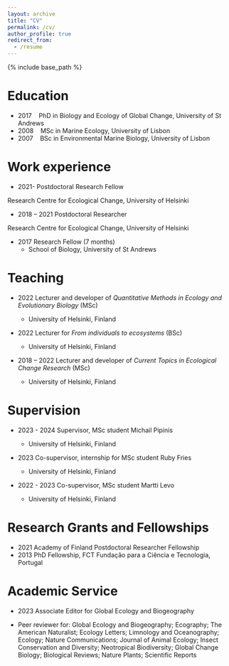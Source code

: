 ```yaml
---
layout: archive
title: "CV"
permalink: /cv/
author_profile: true
redirect_from:
  - /resume
---
```


{% include base_path %}

Education
======
* 2017 &nbsp;&nbsp; PhD in Biology and Ecology of Global Change, University of St Andrews
* 2008 &nbsp;&nbsp; MSc in Marine Ecology, University of Lisbon
* 2007 &nbsp;&nbsp; BSc in Environmental Marine Biology, University of Lisbon


Work experience
======
* 2021-       Postdoctoral Research Fellow

Research Centre for Ecological Change, University of Helsinki

* 2018 – 2021	Postdoctoral Researcher

Research Centre for Ecological Change, University of Helsinki
  
* 2017       Research Fellow (7 months)
   * School of Biology, University of St Andrews


Teaching
======
* 2022	       Lecturer and developer of *Quantitative Methods in Ecology and Evolutionary Biology* (MSc)
  * University of Helsinki, Finland

* 2022	       Lecturer for *From individuals to ecosystems* (BSc)
  * University of Helsinki, Finland

* 2018 – 2022  Lecturer and developer of *Current Topics in Ecological Change Research* (MSc)
  * University of Helsinki, Finland


Supervision
======
* 2023 - 2024   Supervisor, MSc student Michail Pipinis
  * University of Helsinki, Finland

* 2023          Co-supervisor, internship for MSc student Ruby Fries
  * University of Helsinki, Finland

* 2022 - 2023   Co-supervisor, MSc student Martti Levo
  * University of Helsinki, Finland


Research Grants and Fellowships
======
* 2021      Academy of Finland Postdoctoral Researcher Fellowship
* 2013      PhD Fellowship, FCT Fundação para a Ciência e Tecnologia, Portugal


Academic Service
======
* 2023    Associate Editor for Global Ecology and Biogeography

* Peer reviewer for: Global Ecology and Biogeography; Ecography; The American Naturalist; Ecology Letters; Limnology and Oceanography; Ecology; Nature Communications; Journal of Animal Ecology; Insect Conservation and Diversity; Neotropical Biodiversity; Global Change Biology; Biological Reviews; Nature Plants; Scientific Reports

